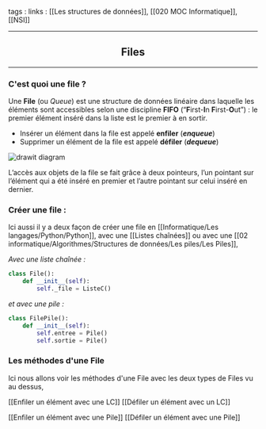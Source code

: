 tags : 
links : [[Les structures de données]], [[020 MOC Informatique]], [[NSI]]

****

<h2 style="text-align: center;"> Files </h2>

****


 ### C'est quoi une file ?

Une **File** (ou _Queue_) est une structure de données linéaire dans laquelle les éléments sont accessibles selon une discipline **FIFO** (“**F**irst-**I**n **F**irst-**O**ut”) : le premier élément inséré dans la liste est le premier à en sortir.

-   Insérer un élément dans la file est appelé **enfiler** (**_enqueue_**)
-   Supprimer un élément de la file est appelé **défiler** (_**dequeue**_)

![](https://info.blaisepascal.fr/wp-content/uploads/2020/07/drawit-diagram-41.png "drawit diagram")

L’accès aux objets de la file se fait grâce à deux pointeurs, l’un pointant sur l’élément qui a été inséré en premier et l’autre pointant sur celui inséré en dernier.


### Créer une file :

Ici aussi il y a deux façon de créer une file en [[Informatique/Les langages/Python/Python]], avec une [[Listes chaînées]] ou avec une [[02 informatique/Algorithmes/Structures de données/Les piles/Les Piles]],

*Avec une liste chaînée :*

```python
class File():
	def __init__(self):
		self._file = ListeC()
```

*et avec une pile :*

```python
class FilePile():
	def __init__(self):
		self.entree = Pile()
		self.sortie = Pile()
```


### Les méthodes d'une File

Ici nous allons voir les méthodes d'une File avec les deux types de Files vu au dessus,

[[Enfiler un élément avec une LC]]
[[Défiler un élément avec un LC]]

[[Enfiler un élément avec une Pile]]
[[Défiler un élément avec une Pile]]